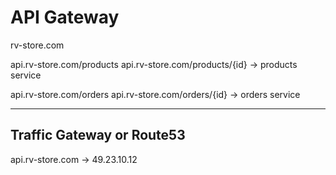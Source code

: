 # API Gateway

rv-store.com

api.rv-store.com/products
api.rv-store.com/products/{id}
  -> products service

api.rv-store.com/orders
api.rv-store.com/orders/{id}
  -> orders service

---

## Traffic Gateway or Route53

api.rv-store.com -> 49.23.10.12
